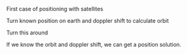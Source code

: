 First case of positioning with satellites


Turn known position on earth and doppler shift to calculate orbit

Turn this around

If we know the orbit and doppler shift, we can get a position solution.
